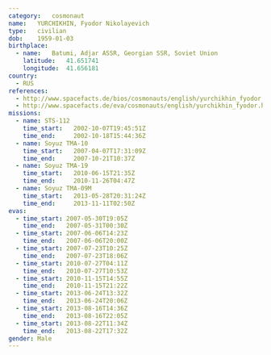```yaml
---
category:	cosmonaut
name:	YURCHIKHIN, Fyodor Nikolayevich 
type:	civilian
dob:	1959-01-03
birthplace:
  - name:	Batumi, Adjar ASSR, Georgian SSR, Soviet Union
    latitude:	41.651741
    longitude:	41.656181
country:
  - RUS
references:
  - http://www.spacefacts.de/bios/cosmonauts/english/yurchikhin_fyodor.htm
  - http://www.spacefacts.de/eva/cosmonauts/english/yurchikhin_fyodor.htm
missions:
  - name: STS-112
    time_start:   2002-10-07T19:45:51Z
    time_end:     2002-10-18T15:44:36Z
  - name: Soyuz TMA-10
    time_start:   2007-04-07T17:31:09Z
    time_end:     2007-10-21T10:37Z
  - name: Soyuz TMA-19
    time_start:   2010-06-15T21:35Z
    time_end:     2010-11-26T04:47Z
  - name: Soyuz TMA-09M
    time_start:   2013-05-28T20:31:24Z
    time_end:     2013-11-11T02:50Z
evas:
  - time_start: 2007-05-30T19:05Z
    time_end:   2007-05-31T00:30Z
  - time_start: 2007-06-06T14:23Z
    time_end:   2007-06-06T20:00Z
  - time_start: 2007-07-23T10:25Z
    time_end:   2007-07-23T18:06Z
  - time_start: 2010-07-27T04:11Z
    time_end:   2010-07-27T10:53Z
  - time_start: 2010-11-15T14:55Z
    time_end:   2010-11-15T21:22Z
  - time_start: 2013-06-24T13:32Z
    time_end:   2013-06-24T20:06Z
  - time_start: 2013-08-16T14:36Z
    time_end:   2013-08-16T22:05Z
  - time_start: 2013-08-22T11:34Z
    time_end:   2013-08-22T17:32Z
gender:	Male
---
```

